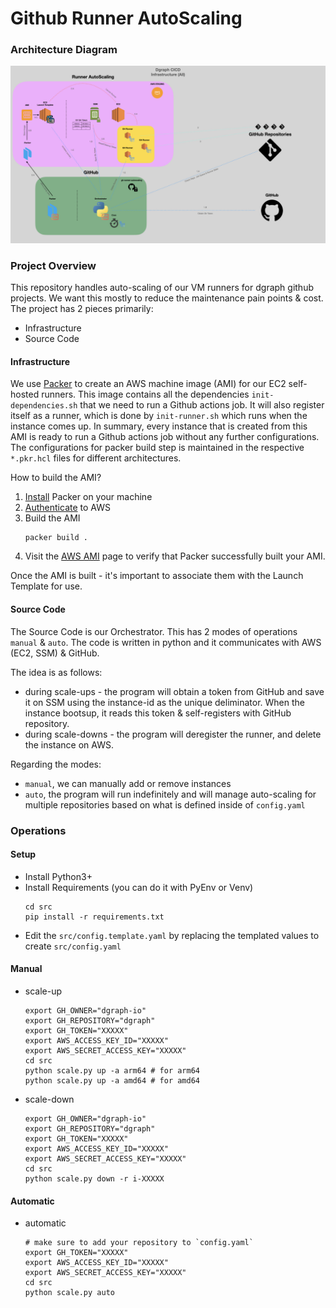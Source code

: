 # Github Runner AutoScaling

### Architecture Diagram

![Architecture Diagram](docs/CICD_Infrastructure.jpeg)

### Project Overview

This repository handles auto-scaling of our VM runners for dgraph github projects. We want this mostly to reduce the 
maintenance pain points & cost. The project has 2 pieces primarily:
- Infrastructure
- Source Code 

#### Infrastructure 

We use [Packer](https://www.packer.io) to create an AWS machine image (AMI) for our EC2 self-hosted runners. This 
image contains all the dependencies `init-dependencies.sh` that we need to run a Github actions job. It will also register itself as a runner, 
which is done by `init-runner.sh` which runs when the instance comes up. In summary, every instance that is created from 
this AMI is ready to run a Github actions job without any further configurations. The configurations for packer build 
step is maintained in the respective `*.pkr.hcl` files for different architectures.

How to build the AMI?

1. [Install](https://developer.hashicorp.com/packer/tutorials/aws-get-started/get-started-install-cli) Packer on your machine
2. [Authenticate](https://developer.hashicorp.com/packer/plugins/builders/amazon#authentication) to AWS
3. Build the AMI
    ```
    packer build . 
    ```
4. Visit the [AWS AMI](https://us-east-1.console.aws.amazon.com/ec2/home?region=us-east-1#Images:visibility=owned-by-me;sort=imageName) 
page to verify that Packer successfully built your AMI.

Once the AMI is built - it's important to associate them with the Launch Template for use.

#### Source Code

The Source Code is our Orchestrator. This has 2 modes of operations `manual` & `auto`. The code is written in python and
it communicates with AWS (EC2, SSM) & GitHub. 

The idea is as follows: 
- during scale-ups - the program will obtain a token from GitHub and save it on SSM using the instance-id as the unique 
deliminator. When the instance bootsup, it reads this token & self-registers with GitHub repository.
- during scale-downs - the program will deregister the runner, and delete the instance on AWS.

Regarding the modes:
- `manual`, we can manually add or remove instances 
- `auto`, the program will run indefinitely and will manage auto-scaling for multiple repositories based on what is 
defined inside of `config.yaml`

### Operations

#### Setup
- Install Python3+
- Install Requirements (you can do it with PyEnv or Venv)
    ```
    cd src
    pip install -r requirements.txt
    ```
- Edit the `src/config.template.yaml` by replacing the templated values to create `src/config.yaml`

#### Manual
- scale-up
    ```
    export GH_OWNER="dgraph-io"
    export GH_REPOSITORY="dgraph"
    export GH_TOKEN="XXXXX"
    export AWS_ACCESS_KEY_ID="XXXXX"
    export AWS_SECRET_ACCESS_KEY="XXXXX"
    cd src
    python scale.py up -a arm64 # for arm64
    python scale.py up -a amd64 # for amd64
    ```
- scale-down
    ```
    export GH_OWNER="dgraph-io"
    export GH_REPOSITORY="dgraph"
    export GH_TOKEN="XXXXX"
    export AWS_ACCESS_KEY_ID="XXXXX"
    export AWS_SECRET_ACCESS_KEY="XXXXX"
    cd src
    python scale.py down -r i-XXXXX
    ```

#### Automatic
- automatic
    ```
    # make sure to add your repository to `config.yaml`
    export GH_TOKEN="XXXXX"
    export AWS_ACCESS_KEY_ID="XXXXX"
    export AWS_SECRET_ACCESS_KEY="XXXXX"
    cd src
    python scale.py auto
    ```
